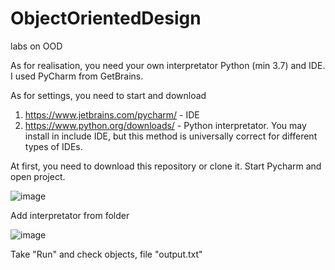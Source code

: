 # ObjectOrientedDesign
 labs on OOD 

As for realisation, you need your own interpretator Python (min 3.7) and IDE. 
I used PyCharm from GetBrains. 

As for settings, you need to start and download 

1) https://www.jetbrains.com/pycharm/ - IDE
2) https://www.python.org/downloads/ - Python interpretator. You may install in include IDE, but this method is universally correct for different types of IDEs.

At first, you need to download this repository or clone it. 
Start Pycharm and open project.

![image](https://user-images.githubusercontent.com/56004655/114364075-b71ab780-9b81-11eb-80ec-ba2a472e3b34.png)

Add  interpretator from folder

![image](https://user-images.githubusercontent.com/56004655/114364247-e0d3de80-9b81-11eb-9ffb-f85668cba86f.png)

Take "Run" and check objects, file "output.txt"
